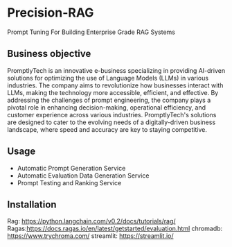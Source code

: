 # Precision-RAG

Prompt Tuning For Building Enterprise Grade RAG Systems

## Business objective

PromptlyTech is an innovative e-business specializing in providing AI-driven solutions for optimizing the use of Language Models (LLMs) in various industries. The company aims to revolutionize how businesses interact with LLMs, making the technology more accessible, efficient, and effective. By addressing the challenges of prompt engineering, the company plays a pivotal role in enhancing decision-making, operational efficiency, and customer experience across various industries. PromptlyTech's solutions are designed to cater to the evolving needs of a digitally-driven business landscape, where speed and accuracy are key to staying competitive.

## Usage

- Automatic Prompt Generation Service
- Automatic Evaluation Data Generation Service
- Prompt Testing and Ranking Service

## Installation

Rag: https://python.langchain.com/v0.2/docs/tutorials/rag/
Ragas:https://docs.ragas.io/en/latest/getstarted/evaluation.html
chromadb: https://www.trychroma.com/
streamlit: https://streamlit.io/
